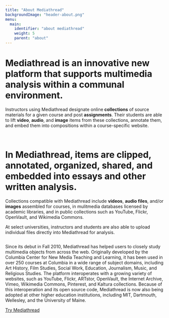 ```yaml
---
title: "About Mediathread"
backgroundImage: "header-about.png"
menu:
  main:
    identifier: "about mediathread"
    weight: 5
    parent: "about"
---
```

<div class="panels-flexible-row panels-flexible-row-mediathread_tour_page-6 clearfix 6row">
    <div class="inside panels-flexible-row-inside panels-flexible-row-mediathread_tour_page-6-inside clearfix">
    </div>
</div>
<div class="panels-flexible-row panels-flexible-row-mediathread_tour_page-5 clearfix 5row">
    <div class="inside panels-flexible-row-inside panels-flexible-row-mediathread_tour_page-5-inside clearfix">
        <div class="panels-flexible-column panels-flexible-column-mediathread_tour_page-8 panels-flexible-column-first 5row-1col">
            <div class="inside panels-flexible-column-inside panels-flexible-column-mediathread_tour_page-8-inside panels-flexible-column-inside-first">
                <div class="panels-flexible-region panels-flexible-region-mediathread_tour_page-row_5_col_1_ panels-flexible-region-first panels-flexible-region-last ">
                    <div class="inside panels-flexible-region-inside panels-flexible-region-mediathread_tour_page-row_5_col_1_-inside panels-flexible-region-inside-first panels-flexible-region-inside-last">
                        <div class="panel-pane pane-fieldable-panels-pane pane-fpid-29 pane-bundle-image" >
                            <div class="pane-content">
                                <div class="fieldable-panels-pane">
                                </div>
                            </div>
                        </div>
                    </div>
                </div>
            </div>
        </div>
        <div class="panels-flexible-column panels-flexible-column-mediathread_tour_page-9 panels-flexible-column-last 5row-2col">
            <div class="inside panels-flexible-column-inside panels-flexible-column-mediathread_tour_page-9-inside panels-flexible-column-inside-last">
                <div class="panels-flexible-region panels-flexible-region-mediathread_tour_page-row_5_col_2 panels-flexible-region-first panels-flexible-region-last ">
                    <div class="inside panels-flexible-region-inside panels-flexible-region-mediathread_tour_page-row_5_col_2-inside panels-flexible-region-inside-first panels-flexible-region-inside-last">
                        <div class="panel-pane pane-fieldable-panels-pane pane-fpid-15 pane-bundle-text" >
                            <div class="pane-content">
                                <div class="fieldable-panels-pane">
                                    <div class="field field-name-field-basic-text-text field-type-text-long field-label-hidden"><div class="field-items"><div class="field-item even"><h1>Mediathread is an innovative new platform that supports multimedia analysis within a communal environment.</h1></div></div></div></div>
                            </div>
                        </div>
                    </div>
                </div>
            </div>
        </div>
    </div>
</div>
<div class="panels-flexible-row panels-flexible-row-mediathread_tour_page-4 clearfix 4row">
    <div class="inside panels-flexible-row-inside panels-flexible-row-mediathread_tour_page-4-inside clearfix">
        <div class="panels-flexible-column panels-flexible-column-mediathread_tour_page-10 panels-flexible-column-first 4row-1col">
            <div class="inside panels-flexible-column-inside panels-flexible-column-mediathread_tour_page-10-inside panels-flexible-column-inside-first">
                <div class="panels-flexible-region panels-flexible-region-mediathread_tour_page-row_4_col_1 panels-flexible-region-first panels-flexible-region-last ">
                    <div class="inside panels-flexible-region-inside panels-flexible-region-mediathread_tour_page-row_4_col_1-inside panels-flexible-region-inside-first panels-flexible-region-inside-last">
                        <div class="panel-pane pane-fieldable-panels-pane pane-uuid-67715bab-fca7-4f8d-aa7f-ed7ded44e9a5 pane-bundle-text" >
                            <div class="pane-content">
                                <div class="fieldable-panels-pane">
                                    <div class="field field-name-field-basic-text-text field-type-text-long field-label-hidden"><div class="field-items"><div class="field-item even"><p>Instructors using Mediathread designate online<strong> collections</strong> of source materials for a given course and post <strong>assignments</strong>. Their students are able to lift <strong>video</strong>, <strong>audio</strong>, and <strong>image</strong> items from these collections, annotate them, and embed them into compositions within a course-specific website.</p>
                                            </div></div></div></div>
                            </div>
                        </div>
                    </div>
                </div>
            </div>
        </div>
        <div class="panels-flexible-column panels-flexible-column-mediathread_tour_page-11 panels-flexible-column-last 4row-2col">
            <div class="inside panels-flexible-column-inside panels-flexible-column-mediathread_tour_page-11-inside panels-flexible-column-inside-last">
                <div class="panels-flexible-region panels-flexible-region-mediathread_tour_page-row_4_col_2 panels-flexible-region-first panels-flexible-region-last ">
                    <div class="inside panels-flexible-region-inside panels-flexible-region-mediathread_tour_page-row_4_col_2-inside panels-flexible-region-inside-first panels-flexible-region-inside-last">
                        <div class="panel-pane pane-fieldable-panels-pane pane-fpid-16 pane-bundle-image" >
                            <div class="pane-content">
                                <div class="fieldable-panels-pane">
                                    <div class="field field-name-field-basic-image-caption field-type-text-with-summary field-label-hidden"><div class="field-items"><div class="field-item even"><p><img class="media-element file-default" src="http://mediathread.info/sites/default/files/what-collect_0.png" alt="" title="" /></p>
                                            </div></div></div></div>
                            </div>
                        </div>
                    </div>
                </div>
            </div>
        </div>
    </div>
</div>
<div class="panels-flexible-row panels-flexible-row-mediathread_tour_page-3 clearfix 3row">
    <div class="inside panels-flexible-row-inside panels-flexible-row-mediathread_tour_page-3-inside clearfix">
        <div class="panels-flexible-column panels-flexible-column-mediathread_tour_page-12 panels-flexible-column-first 3row-1col">
            <div class="inside panels-flexible-column-inside panels-flexible-column-mediathread_tour_page-12-inside panels-flexible-column-inside-first">
                <div class="panels-flexible-region panels-flexible-region-mediathread_tour_page-3_row_1_col panels-flexible-region-first panels-flexible-region-last ">
                    <div class="inside panels-flexible-region-inside panels-flexible-region-mediathread_tour_page-3_row_1_col-inside panels-flexible-region-inside-first panels-flexible-region-inside-last">
                        <div class="panel-pane pane-fieldable-panels-pane pane-fpid-24 pane-bundle-image" >
                            <div class="pane-content">
                                <div class="fieldable-panels-pane">
                                    <div class="field field-name-field-basic-image-caption field-type-text-with-summary field-label-hidden"><div class="field-items"><div class="field-item even"><p><img class="media-element file-default" src="http://mediathread.info/sites/default/files/what-selection.png" alt="" title="" /></p>
                                            </div></div></div></div>
                            </div>
                        </div>
                    </div>
                </div>
            </div>
        </div>
        <div class="panels-flexible-column panels-flexible-column-mediathread_tour_page-13 panels-flexible-column-last 3row-2col">
            <div class="inside panels-flexible-column-inside panels-flexible-column-mediathread_tour_page-13-inside panels-flexible-column-inside-last">
                <div class="panels-flexible-region panels-flexible-region-mediathread_tour_page-row_3_col_2 panels-flexible-region-first panels-flexible-region-last ">
                    <div class="inside panels-flexible-region-inside panels-flexible-region-mediathread_tour_page-row_3_col_2-inside panels-flexible-region-inside-first panels-flexible-region-inside-last">
                        <div class="panel-pane pane-fieldable-panels-pane pane-uuid-3b23ba45-084f-4074-bdde-107212b5f281 pane-bundle-text" >
                            <div class="pane-content">
                                <div class="fieldable-panels-pane">
                                    <div class="field field-name-field-basic-text-text field-type-text-long field-label-hidden"><div class="field-items"><div class="field-item even"><h1>In Mediathread, items are clipped, annotated, organized, shared, and embedded into essays and other written analysis.</h1>
                                            </div></div></div></div>
                            </div>
                        </div>
                    </div>
                </div>
            </div>
        </div>
    </div>
</div>
<div class="panels-flexible-row panels-flexible-row-mediathread_tour_page-2 clearfix 2row">
    <div class="inside panels-flexible-row-inside panels-flexible-row-mediathread_tour_page-2-inside clearfix">
        <div class="panels-flexible-column panels-flexible-column-mediathread_tour_page-14 panels-flexible-column-first 2row-1col">
            <div class="inside panels-flexible-column-inside panels-flexible-column-mediathread_tour_page-14-inside panels-flexible-column-inside-first">
                <div class="panels-flexible-region panels-flexible-region-mediathread_tour_page-row_2_col_1 panels-flexible-region-first panels-flexible-region-last ">
                    <div class="inside panels-flexible-region-inside panels-flexible-region-mediathread_tour_page-row_2_col_1-inside panels-flexible-region-inside-first panels-flexible-region-inside-last">
                        <div class="panel-pane pane-fieldable-panels-pane pane-uuid-65bee4df-2131-4581-921c-97f681bb779e pane-bundle-text" >
                            <div class="pane-content">
                                <div class="fieldable-panels-pane">
                                    <div class="field field-name-field-basic-text-text field-type-text-long field-label-hidden"><div class="field-items"><div class="field-item even"><p>Collections compatible with Mediathread include <strong>videos</strong>, <strong>audio files</strong>, and/or <strong>images</strong> assembled for courses, in mulitmedia databases licensed by academic libraries, and in public collections such as YouTube, Flickr, OpenVault, and Wikimedia Commons.</p>
                                                <p>At select universities, instructors and students are also able to upload individual files directly into Mediathread for analysis.</p>
                                            </div></div></div></div>
                            </div>
                        </div>
                    </div>
                </div>
            </div>
        </div>
        <div class="panels-flexible-column panels-flexible-column-mediathread_tour_page-15 panels-flexible-column-last 2row-2col">
            <div class="inside panels-flexible-column-inside panels-flexible-column-mediathread_tour_page-15-inside panels-flexible-column-inside-last">
                <div class="panels-flexible-region panels-flexible-region-mediathread_tour_page-row_2_col_2 panels-flexible-region-first panels-flexible-region-last ">
                    <div class="inside panels-flexible-region-inside panels-flexible-region-mediathread_tour_page-row_2_col_2-inside panels-flexible-region-inside-first panels-flexible-region-inside-last">
                        <div class="panel-pane pane-fieldable-panels-pane pane-fpid-28 pane-bundle-image" >
                            <div class="pane-content">
                                <div class="fieldable-panels-pane">
                                    <div class="field field-name-field-basic-image-caption field-type-text-with-summary field-label-hidden"><div class="field-items"><div class="field-item even"><p><img class="media-element file-default" src="http://mediathread.info/sites/default/files/what-essay_0.png" alt="" title="" /></p>
                                            </div></div></div></div>
                            </div>
                        </div>
                    </div>
                </div>
            </div>
        </div>
    </div>
</div>
<div class="panels-flexible-row panels-flexible-row-mediathread_tour_page-1 panels-flexible-row-last clearfix 1row">
    <div class="inside panels-flexible-row-inside panels-flexible-row-mediathread_tour_page-1-inside panels-flexible-row-inside-last clearfix">
        <div class="panels-flexible-column panels-flexible-column-mediathread_tour_page-16 panels-flexible-column-first 1row-1col">
            <div class="inside panels-flexible-column-inside panels-flexible-column-mediathread_tour_page-16-inside panels-flexible-column-inside-first">
                <div class="panels-flexible-region panels-flexible-region-mediathread_tour_page-row_1_col_1 panels-flexible-region-first panels-flexible-region-last ">
                    <div class="inside panels-flexible-region-inside panels-flexible-region-mediathread_tour_page-row_1_col_1-inside panels-flexible-region-inside-first panels-flexible-region-inside-last">
                        <div class="panel-pane pane-fieldable-panels-pane pane-uuid-5c9af2ea-a5d1-4c2b-8b98-f21982717815 pane-bundle-text" >
                            <div class="pane-content">
                                <div class="fieldable-panels-pane">
                                    <div class="field field-name-field-basic-text-text field-type-text-long field-label-hidden"><div class="field-items"><div class="field-item even"><p>Since its debut in Fall 2010, Mediathread has helped users to closely study multimedia objects from across the web. Originally developed by the Columbia Center for New Media Teaching and Learning, it has been used in over 250 courses at Columbia in a wide range of subject domains, including Art History, Film Studies, Social Work, Education, Journalism, Music, and Religious Studies. The platform interoperates with a growing variety of websites, such as YouTube, Flickr, ARTstor, OpenVault, the Internet Archive, Vimeo, Wikimedia Commons, Pinterest, and Kaltura collections. Because of this interoperation and its open source code, Mediathread is now also being adopted at other higher education institutions, including MIT, Dartmouth, Wellesley, and the University of Maine.</p>
                                            </div></div></div></div>
                            </div>
                        </div>
                    </div>
                </div>
            </div>
        </div>
        <div class="panels-flexible-column panels-flexible-column-mediathread_tour_page-17 panels-flexible-column-last 1row-2col">
            <div class="inside panels-flexible-column-inside panels-flexible-column-mediathread_tour_page-17-inside panels-flexible-column-inside-last">
                <div class="panels-flexible-region panels-flexible-region-mediathread_tour_page-row_1_col_2 panels-flexible-region-first panels-flexible-region-last ">
                    <div class="inside panels-flexible-region-inside panels-flexible-region-mediathread_tour_page-row_1_col_2-inside panels-flexible-region-inside-first panels-flexible-region-inside-last">
                        <div class="panel-pane pane-custom pane-1 button-pane" >
                            <div class="pane-content">
                                <a href="/request-access" class="btn btn-lg btn-success">Try Mediathread</a>  </div>
                        </div>
                    </div>
                </div>
            </div>
        </div>
    </div>
</div>
